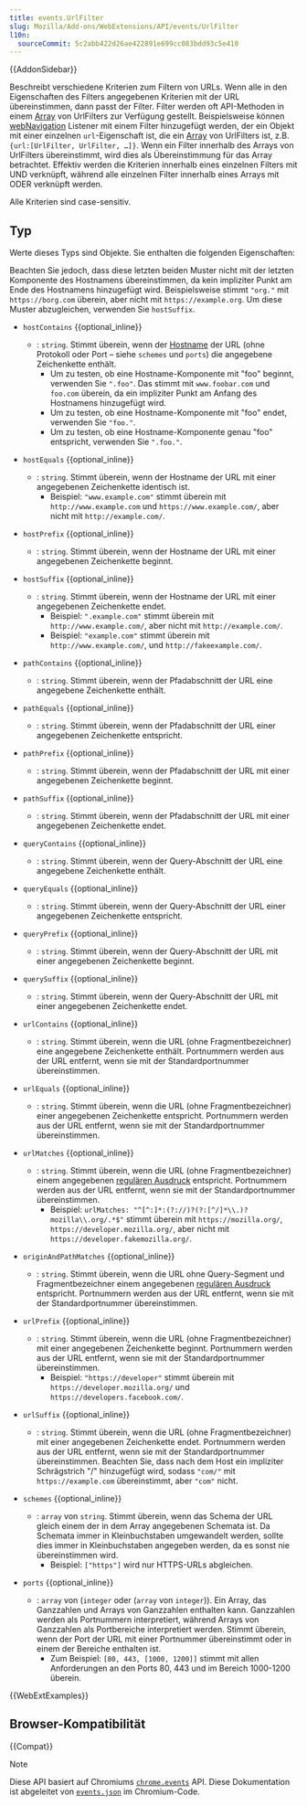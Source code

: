 ```yaml
---
title: events.UrlFilter
slug: Mozilla/Add-ons/WebExtensions/API/events/UrlFilter
l10n:
  sourceCommit: 5c2abb422d26ae422891e699cc083bdd93c5e410
---
```


{{AddonSidebar}}

Beschreibt verschiedene Kriterien zum Filtern von URLs. Wenn alle in den Eigenschaften des Filters angegebenen Kriterien mit der URL übereinstimmen, dann passt der Filter. Filter werden oft API-Methoden in einem [Array](/de/docs/Web/JavaScript/Reference/Global_Objects/Array) von UrlFilters zur Verfügung gestellt. Beispielsweise können [webNavigation](/de/docs/Mozilla/Add-ons/WebExtensions/API/webNavigation) Listener mit einem Filter hinzugefügt werden, der ein Objekt mit einer einzelnen `url`-Eigenschaft ist, die ein [Array](/de/docs/Web/JavaScript/Reference/Global_Objects/Array) von UrlFilters ist, z.B. `{url:[UrlFilter, UrlFilter, …]}`. Wenn ein Filter innerhalb des Arrays von UrlFilters übereinstimmt, wird dies als Übereinstimmung für das Array betrachtet. Effektiv werden die Kriterien innerhalb eines einzelnen Filters mit UND verknüpft, während alle einzelnen Filter innerhalb eines Arrays mit ODER verknüpft werden.

Alle Kriterien sind case-sensitiv.

## Typ

Werte dieses Typs sind Objekte. Sie enthalten die folgenden Eigenschaften:

Beachten Sie jedoch, dass diese letzten beiden Muster nicht mit der letzten Komponente des Hostnamens übereinstimmen, da kein impliziter Punkt am Ende des Hostnamens hinzugefügt wird. Beispielsweise stimmt `"org."` mit `https://borg.com` überein, aber nicht mit `https://example.org`. Um diese Muster abzugleichen, verwenden Sie `hostSuffix`.

- `hostContains` {{optional_inline}}
  - : `string`. Stimmt überein, wenn der [Hostname](/de/docs/Web/API/HTMLAnchorElement/hostname) der URL (ohne Protokoll oder Port – siehe `schemes` und `ports`) die angegebene Zeichenkette enthält.
    - Um zu testen, ob eine Hostname-Komponente mit "foo" beginnt, verwenden Sie `".foo"`. Das stimmt mit `www.foobar.com` und `foo.com` überein, da ein impliziter Punkt am Anfang des Hostnamens hinzugefügt wird.
    - Um zu testen, ob eine Hostname-Komponente mit "foo" endet, verwenden Sie `"foo."`.
    - Um zu testen, ob eine Hostname-Komponente genau "foo" entspricht, verwenden Sie `".foo."`.

- `hostEquals` {{optional_inline}}
  - : `string`. Stimmt überein, wenn der Hostname der URL mit einer angegebenen Zeichenkette identisch ist.
    - Beispiel: `"www.example.com"` stimmt überein mit `http://www.example.com` und `https://www.example.com/`, aber nicht mit `http://example.com/`.

- `hostPrefix` {{optional_inline}}
  - : `string`. Stimmt überein, wenn der Hostname der URL mit einer angegebenen Zeichenkette beginnt.
- `hostSuffix` {{optional_inline}}
  - : `string`. Stimmt überein, wenn der Hostname der URL mit einer angegebenen Zeichenkette endet.
    - Beispiel: `".example.com"` stimmt überein mit `http://www.example.com/`, aber nicht mit `http://example.com/`.
    - Beispiel: `"example.com"` stimmt überein mit `http://www.example.com/`, und `http://fakeexample.com/`.

- `pathContains` {{optional_inline}}
  - : `string`. Stimmt überein, wenn der Pfadabschnitt der URL eine angegebene Zeichenkette enthält.
- `pathEquals` {{optional_inline}}
  - : `string`. Stimmt überein, wenn der Pfadabschnitt der URL einer angegebenen Zeichenkette entspricht.
- `pathPrefix` {{optional_inline}}
  - : `string`. Stimmt überein, wenn der Pfadabschnitt der URL mit einer angegebenen Zeichenkette beginnt.
- `pathSuffix` {{optional_inline}}
  - : `string`. Stimmt überein, wenn der Pfadabschnitt der URL mit einer angegebenen Zeichenkette endet.
- `queryContains` {{optional_inline}}
  - : `string`. Stimmt überein, wenn der Query-Abschnitt der URL eine angegebene Zeichenkette enthält.
- `queryEquals` {{optional_inline}}
  - : `string`. Stimmt überein, wenn der Query-Abschnitt der URL einer angegebenen Zeichenkette entspricht.
- `queryPrefix` {{optional_inline}}
  - : `string`. Stimmt überein, wenn der Query-Abschnitt der URL mit einer angegebenen Zeichenkette beginnt.
- `querySuffix` {{optional_inline}}
  - : `string`. Stimmt überein, wenn der Query-Abschnitt der URL mit einer angegebenen Zeichenkette endet.
- `urlContains` {{optional_inline}}
  - : `string`. Stimmt überein, wenn die URL (ohne Fragmentbezeichner) eine angegebene Zeichenkette enthält. Portnummern werden aus der URL entfernt, wenn sie mit der Standardportnummer übereinstimmen.
- `urlEquals` {{optional_inline}}
  - : `string`. Stimmt überein, wenn die URL (ohne Fragmentbezeichner) einer angegebenen Zeichenkette entspricht. Portnummern werden aus der URL entfernt, wenn sie mit der Standardportnummer übereinstimmen.
- `urlMatches` {{optional_inline}}
  - : `string`. Stimmt überein, wenn die URL (ohne Fragmentbezeichner) einem angegebenen [regulären Ausdruck](/de/docs/Web/JavaScript/Guide/Regular_expressions) entspricht. Portnummern werden aus der URL entfernt, wenn sie mit der Standardportnummer übereinstimmen.
    - Beispiel: `urlMatches: "^[^:]*:(?://)?(?:[^/]*\\.)?mozilla\\.org/.*$"` stimmt überein mit `https://mozilla.org/`, `https://developer.mozilla.org/`, aber nicht mit `https://developer.fakemozilla.org/`.

- `originAndPathMatches` {{optional_inline}}
  - : `string`. Stimmt überein, wenn die URL ohne Query-Segment und Fragmentbezeichner einem angegebenen [regulären Ausdruck](/de/docs/Web/JavaScript/Guide/Regular_expressions) entspricht. Portnummern werden aus der URL entfernt, wenn sie mit der Standardportnummer übereinstimmen.
- `urlPrefix` {{optional_inline}}
  - : `string`. Stimmt überein, wenn die URL (ohne Fragmentbezeichner) mit einer angegebenen Zeichenkette beginnt. Portnummern werden aus der URL entfernt, wenn sie mit der Standardportnummer übereinstimmen.
    - Beispiel: `"https://developer"` stimmt überein mit `https://developer.mozilla.org/` und `https://developers.facebook.com/`.

- `urlSuffix` {{optional_inline}}
  - : `string`. Stimmt überein, wenn die URL (ohne Fragmentbezeichner) mit einer angegebenen Zeichenkette endet. Portnummern werden aus der URL entfernt, wenn sie mit der Standardportnummer übereinstimmen. Beachten Sie, dass nach dem Host ein impliziter Schrägstrich "/" hinzugefügt wird, sodass `"com/"` mit `https://example.com` übereinstimmt, aber `"com"` nicht.
- `schemes` {{optional_inline}}
  - : `array` von `string`. Stimmt überein, wenn das Schema der URL gleich einem der in dem Array angegebenen Schemata ist. Da Schemata immer in Kleinbuchstaben umgewandelt werden, sollte dies immer in Kleinbuchstaben angegeben werden, da es sonst nie übereinstimmen wird.
    - Beispiel: `["https"]` wird nur HTTPS-URLs abgleichen.

- `ports` {{optional_inline}}
  - : `array` von (`integer` oder (`array` von `integer`)). Ein Array, das Ganzzahlen und Arrays von Ganzzahlen enthalten kann. Ganzzahlen werden als Portnummern interpretiert, während Arrays von Ganzzahlen als Portbereiche interpretiert werden. Stimmt überein, wenn der Port der URL mit einer Portnummer übereinstimmt oder in einem der Bereiche enthalten ist.
    - Zum Beispiel: `[80, 443, [1000, 1200]]` stimmt mit allen Anforderungen an den Ports 80, 443 und im Bereich 1000-1200 überein.

{{WebExtExamples}}

## Browser-Kompatibilität

{{Compat}}

> [!NOTE]
> Diese API basiert auf Chromiums [`chrome.events`](https://developer.chrome.com/docs/extensions/reference/api/events#type-UrlFilter) API. Diese Dokumentation ist abgeleitet von [`events.json`](https://chromium.googlesource.com/chromium/src/+/master/extensions/common/api/events.json) im Chromium-Code.

<!--
// Copyright 2015 The Chromium Authors. All rights reserved.
//
// Redistribution and use in source and binary forms, with or without
// modification, are permitted provided that the following conditions are
// met:
//
//    * Redistributions of source code must retain the above copyright
// notice, this list of conditions and the following disclaimer.
//    * Redistributions in binary form must reproduce the above
// copyright notice, this list of conditions and the following disclaimer
// in the documentation and/or other materials provided with the
// distribution.
//    * Neither the name of Google Inc. nor the names of its
// contributors may be used to endorse or promote products derived from
// this software without specific prior written permission.
//
// THIS SOFTWARE IS PROVIDED BY THE COPYRIGHT HOLDERS AND CONTRIBUTORS
// "AS IS" AND ANY EXPRESS OR IMPLIED WARRANTIES, INCLUDING, BUT NOT
// LIMITED TO, THE IMPLIED WARRANTIES OF MERCHANTABILITY AND FITNESS FOR
// A PARTICULAR PURPOSE ARE DISCLAIMED. IN NO EVENT SHALL THE COPYRIGHT
// OWNER OR CONTRIBUTORS BE LIABLE FOR ANY DIRECT, INDIRECT, INCIDENTAL,
// SPECIAL, EXEMPLARY, OR CONSEQUENTIAL DAMAGES (INCLUDING, BUT NOT
// LIMITED TO, PROCUREMENT OF SUBSTITUTE GOODS OR SERVICES; LOSS OF USE,
// DATA, OR PROFITS; OR BUSINESS INTERRUPTION) HOWEVER CAUSED AND ON ANY
// THEORY OF LIABILITY, WHETHER IN CONTRACT, STRICT LIABILITY, OR TORT
// (INCLUDING NEGLIGENCE OR OTHERWISE) ARISING IN ANY WAY OUT OF THE USE
// OF THIS SOFTWARE, EVEN IF ADVISED OF THE POSSIBILITY OF SUCH DAMAGE.
-->
